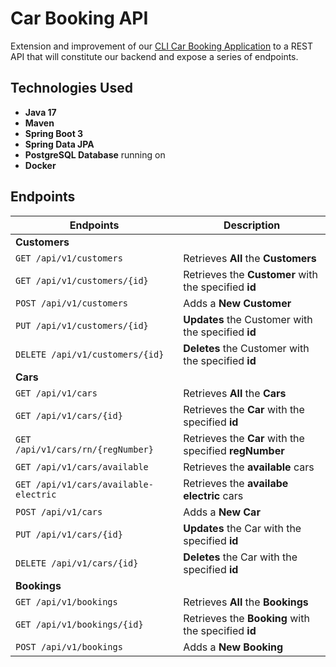 # Car Booking API

Extension and improvement of our [CLI Car Booking Application](https://github.com/younnes-chebli/cli-car-booking-application) to a REST API that will constitute our backend and expose a series of endpoints.

## Technologies Used
* **Java 17**
* **Maven**
* **Spring Boot 3**
* **Spring Data JPA**
* **PostgreSQL Database** running on
* **Docker**

## Endpoints

| Endpoints                                 | Description                                            |
|-------------------------------------------|--------------------------------------------------------|
| **Customers**                             |                                                        |
| ```GET /api/v1/customers```               | Retrieves **All** the **Customers**                    |
| ```GET /api/v1/customers/{id}```          | Retrieves the **Customer** with the specified **id**   |
| ```POST /api/v1/customers```              | Adds a **New Customer**                                |
| ```PUT /api/v1/customers/{id}```          | **Updates** the Customer with the specified **id**     |
| ```DELETE /api/v1/customers/{id}```       | **Deletes** the Customer with the specified **id**     |
| **Cars**                                  |
| ```GET /api/v1/cars```                    | Retrieves **All** the **Cars**                         |
| ```GET /api/v1/cars/{id}```               | Retrieves the **Car** with the specified **id**        |
| ```GET /api/v1/cars/rn/{regNumber}```     | Retrieves the **Car** with the specified **regNumber** |
| ```GET /api/v1/cars/available```          | Retrieves the **available** cars                       |
| ```GET /api/v1/cars/available-electric``` | Retrieves the **availabe electric** cars               |
| ```POST /api/v1/cars```                   | Adds a **New Car**                                     |
| ```PUT /api/v1/cars/{id}```               | **Updates** the Car with the specified **id**          |
| ```DELETE /api/v1/cars/{id}```            | **Deletes** the Car with the specified **id**          |
| **Bookings**                              |
| ```GET /api/v1/bookings```                | Retrieves **All** the **Bookings**                     |
| ```GET /api/v1/bookings/{id}```           | Retrieves the **Booking** with the specified **id**    |
| ```POST /api/v1/bookings```              | Adds a **New Booking**                                 |

